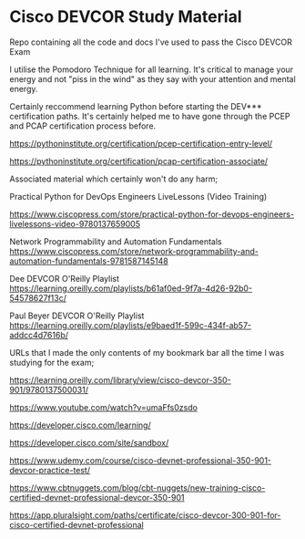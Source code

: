 # Cisco DEVCOR Study Material

Repo containing all the code and docs I've used to pass the Cisco DEVCOR Exam

I utilise the Pomodoro Technique for all learning. It's critical to manage your energy and not "piss in the wind" as they say with your attention and mental energy. 

Certainly reccommend learning Python before starting the DEV*** certification paths. It's certainly helped me to have gone through the PCEP and PCAP certification process before.

<https://pythoninstitute.org/certification/pcep-certification-entry-level/>

<https://pythoninstitute.org/certification/pcap-certification-associate/>

Associated material which certainly won't do any harm;

Practical Python for DevOps Engineers LiveLessons (Video Training)

<https://www.ciscopress.com/store/practical-python-for-devops-engineers-livelessons-video-9780137659005>

Network Programmability and Automation Fundamentals
<https://www.ciscopress.com/store/network-programmability-and-automation-fundamentals-9781587145148>

Dee DEVCOR O'Reilly Playlist
<https://learning.oreilly.com/playlists/b61af0ed-9f7a-4d26-92b0-54578627f13c/>

Paul Beyer DEVCOR O'Reilly Playlist
<https://learning.oreilly.com/playlists/e9baed1f-599c-434f-ab57-addcc4d7616b/>

URLs that I made the only contents of my bookmark bar all the time I was studying for the exam; 

<https://learning.oreilly.com/library/view/cisco-devcor-350-901/9780137500031/>

<https://www.youtube.com/watch?v=umaFfs0zsdo>

<https://developer.cisco.com/learning/>

<https://developer.cisco.com/site/sandbox/>

<https://www.udemy.com/course/cisco-devnet-professional-350-901-devcor-practice-test/>

<https://www.cbtnuggets.com/blog/cbt-nuggets/new-training-cisco-certified-devnet-professional-devcor-350-901>

<https://app.pluralsight.com/paths/certificate/cisco-devcor-300-901-for-cisco-certified-devnet-professional>
